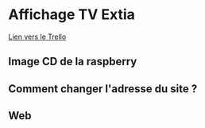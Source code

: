 # Affichage TV Extia #

[Lien vers le Trello](https://trello.com/invite/b/c6WcKyVT/6597b23e5a8f7175399b49b7cbee589a/affichage-televisions-extia)

## Image CD de la raspberry ##



## Comment changer l'adresse du site ? ##



## Web ##



